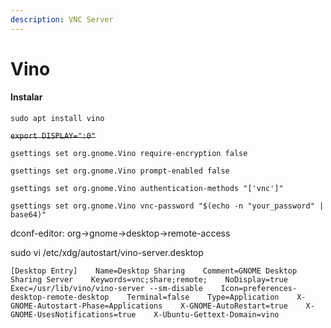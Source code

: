 ```yaml
---
description: VNC Server
---
```


# Vino

#### Instalar

`sudo apt install vino`

~~`export DISPLAY=":0"`~~ 

`gsettings set org.gnome.Vino require-encryption false` 

`gsettings set org.gnome.Vino prompt-enabled false` 

`gsettings set org.gnome.Vino authentication-methods "['vnc']"` 

`gsettings set org.gnome.Vino vnc-password "$(echo -n "your_password" | base64)"`

dconf-editor: org-&gt;gnome-&gt;desktop-&gt;remote-access

sudo vi /etc/xdg/autostart/vino-server.desktop

`[Desktop Entry]   
Name=Desktop Sharing   
Comment=GNOME Desktop Sharing Server   
Keywords=vnc;share;remote;   
NoDisplay=true   
Exec=/usr/lib/vino/vino-server --sm-disable   
Icon=preferences-desktop-remote-desktop   
Terminal=false   
Type=Application   
X-GNOME-Autostart-Phase=Applications   
X-GNOME-AutoRestart=true   
X-GNOME-UsesNotifications=true   
X-Ubuntu-Gettext-Domain=vino`

